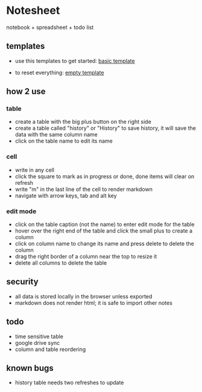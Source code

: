 # Notesheet
notebook + spreadsheet + todo list

## templates
- use this templates to get started: [basic template]()

- to reset everything: [empty template]()

## how 2 use

### table
- create a table with the big plus button on the right side
- create a table called "history" or "History" to save history, it will save the data with the same column name
- click on the table name to edit its name

### cell
- write in any cell
- click the square to mark as in progress or done, done items will clear on refresh
- write "m" in the last line of the cell to render markdown
- navigate with arrow keys, tab and alt key

### edit mode
- click on the table caption (not the name) to enter edit mode for the table
- hover over the right end of the table and click the small plus to create a column
- click on column name to change its name and press delete to delete the column
- drag the right border of a column near the top to resize it
- delete all columns to delete the table

## security
- all data is stored locally in the browser unless exported
- markdown does not render html; it is safe to import other notes

## todo
- time sensitive table
- google drive sync
- column and table reordering

## known bugs
- history table needs two refreshes to update
